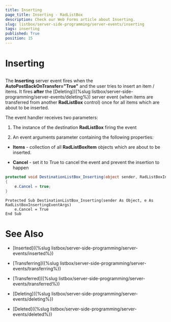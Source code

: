 ```yaml
---
title: Inserting
page_title: Inserting - RadListBox
description: Check our Web Forms article about Inserting.
slug: listbox/server-side-programming/server-events/inserting
tags: inserting
published: True
position: 15
---
```


# Inserting

## 

The **Inserting** server event fires when the **AutoPostBackOnTransfer="True"** and the user tries to insert an item / items. It fires **after** the [Deleting]({%slug listbox/server-side-programming/server-events/deleting%}) server event (when items are transferred from another **RadListBox** control) once for all items which are about to be inserted.

The event handler receives two parameters:

1. The instance of the destination **RadListBox** firing the event

2. An event arguments parameter containing the following properties:

* **Items** - collection of all **RadListBoxItem** objects which are about to be inserted.

* **Cancel** - set it to True to cancel the event and prevent the insertion to happen


````C#
protected void DestinationListBox_Inserting(object sender, RadListBoxInsertingEventArgs e)
{
	e.Cancel = true;
}
````
````VB.NET
Protected Sub DestinationListBox_Inserting(sender As Object, e As RadListBoxInsertingEventArgs)
	e.Cancel = True
End Sub
````

# See Also

 * [Inserted]({%slug listbox/server-side-programming/server-events/inserted%})
 
 * [Transferring]({%slug listbox/server-side-programming/server-events/transferring%})

 * [Transferred]({%slug listbox/server-side-programming/server-events/transferred%})

 * [Deleting]({%slug listbox/server-side-programming/server-events/deleting%})

 * [Deleted]({%slug listbox/server-side-programming/server-events/deleted%})
